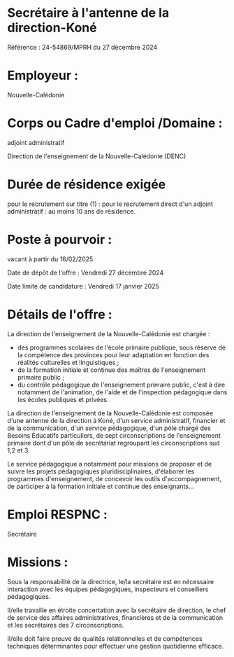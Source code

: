 # Secrétaire à l'antenne de la direction-Koné

Référence : 24-54869/MPRH du 27 décembre 2024

# Employeur :

Nouvelle-Calédonie

# Corps ou Cadre d'emploi /Domaine :

adjoint administratif

Direction de l'enseignement de la Nouvelle-Calédonie (DENC)

# Durée de résidence exigée

pour le recrutement sur titre (1) : pour le recrutement direct d'un adjoint administratif : au moins 10 ans de résidence.

# Poste à pourvoir :

vacant à partir du 16/02/2025

Date de dépôt de l'offre : Vendredi 27 décembre 2024

Date limite de candidature : Vendredi 17 janvier 2025

# Détails de l'offre :

La direction de l'enseignement de la Nouvelle-Calédonie est chargée :

- des programmes scolaires de l'école primaire publique, sous réserve de la compétence des provinces pour leur adaptation en fonction des réalités culturelles et linguistiques ;
- de la formation initiale et continue des maîtres de l'enseignement primaire public ;
- du contrôle pédagogique de l'enseignement primaire public, c'est à dire notamment de l'animation, de l'aide et de l'inspection pédagogique dans les écoles publiques et privées.

La direction de l'enseignement de la Nouvelle-Calédonie est composée d'une antenne de la direction à Koné, d'un service administratif, financier et de la communication, d'un service pédagogique, d'un pôle chargé des Besoins Éducatifs particuliers, de sept circonscriptions de l'enseignement primaire dont d'un pôle de secrétariat regroupant les circonscriptions sud 1,2 et 3.

Le service pédagogique a notamment pour missions de proposer et de suivre les projets pédagogiques pluridisciplinaires, d'élaborer les programmes d'enseignement, de concevoir les outils d'accompagnement, de participer à la formation initiale et continue des enseignants...

# Emploi RESPNC :

Secrétaire

# Missions :

Sous la responsabilité de la directrice, le/la secrétaire est en nécessaire interaction avec les équipes pédagogiques, inspecteurs et conseillers pédagogiques.

Il/elle travaille en étroite concertation avec la secrétaire de direction, le chef de service des affaires administratives, financières et de la communication et les secrétaires des 7 circonscriptions.

Il/elle doit faire preuve de qualités relationnelles et de compétences techniques déterminantes pour effectuer une gestion quotidienne efficace.